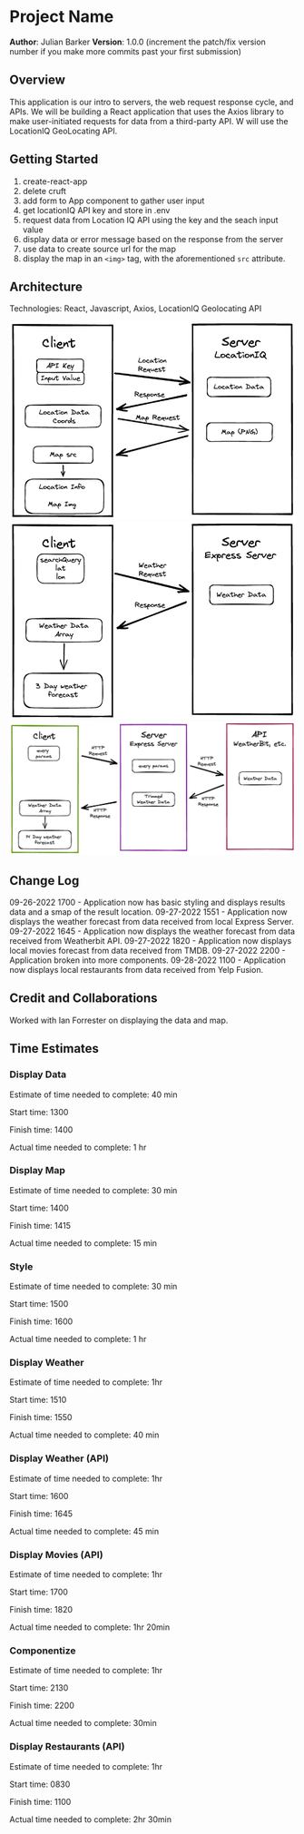 # Project Name

**Author**: Julian Barker
**Version**: 1.0.0 (increment the patch/fix version number if you make more commits past your first submission)

## Overview

This application is our intro to servers, the web request response cycle, and APIs.  We will be building a React application that uses the Axios library to make user-initiated requests for data from a third-party API. W will use the LocationIQ GeoLocating API.

## Getting Started

1. create-react-app
2. delete cruft
3. add form to App component to gather user input
4. get locationIQ API key and store in .env
5. request data from Location IQ API using the key and the seach input value
6. display data or error message based on the response from the server
7. use data to create source url for the map
8. display the map in an `<img>` tag, with the aforementioned `src` attribute.

## Architecture

Technologies: React, Javascript, Axios, LocationIQ Geolocating API

![diagram](./img/code-301-city-explorer-diagram.png)
![diagram](./img/code-301-city-explorer-weather-diagram.png)
![diagram](./img/code-301-city-explorer-API-diagram.png)

## Change Log

09-26-2022 1700 - Application now has basic styling and displays results data and a smap of the result location.
09-27-2022 1551 - Application now displays the weather forecast from data received from local Express Server.
09-27-2022 1645 - Application now displays the weather forecast from data received from Weatherbit API.
09-27-2022 1820 - Application now displays local movies forecast from data received from TMDB.
09-27-2022 2200 - Application broken into more components.
09-28-2022 1100 - Application now displays local restaurants from data received from Yelp Fusion.

## Credit and Collaborations

Worked with Ian Forrester on displaying the data and map.

## Time Estimates

### Display Data

Estimate of time needed to complete: 40 min

Start time: 1300

Finish time: 1400

Actual time needed to complete: 1 hr

### Display Map

Estimate of time needed to complete: 30 min

Start time: 1400

Finish time: 1415

Actual time needed to complete: 15 min

### Style

Estimate of time needed to complete: 30 min

Start time: 1500

Finish time: 1600

Actual time needed to complete: 1 hr

### Display Weather

Estimate of time needed to complete: 1hr

Start time: 1510

Finish time: 1550

Actual time needed to complete: 40 min

### Display Weather (API)

Estimate of time needed to complete: 1hr

Start time: 1600

Finish time: 1645

Actual time needed to complete: 45 min

### Display Movies (API)

Estimate of time needed to complete: 1hr

Start time: 1700

Finish time: 1820

Actual time needed to complete: 1hr 20min

### Componentize

Estimate of time needed to complete: 1hr

Start time: 2130

Finish time: 2200

Actual time needed to complete: 30min

### Display Restaurants (API)

Estimate of time needed to complete: 1hr

Start time: 0830

Finish time: 1100

Actual time needed to complete: 2hr 30min
